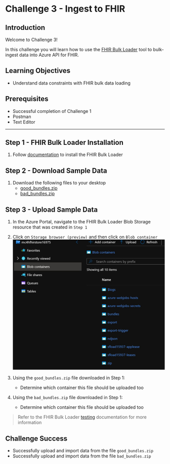 # Challenge 3 - Ingest to FHIR

## Introduction

Welcome to Challenge 3!

In this challenge you will learn how to use the [FHIR Bulk Loader](https://github.com/microsoft/fhir-loader) tool to bulk-ingest data into Azure API for FHIR.

## Learning Objectives

+ Understand data constraints with FHIR bulk data loading

## Prerequisites

+ Successful completion of Challenge 1
+ Postman
+ Text Editor

---

## Step 1 - FHIR Bulk Loader Installation

1. Follow [documentation](https://github.com/microsoft/fhir-loader/blob/main/docs/deployment.md) to install the FHIR Bulk Loader

## Step 2 - Download Sample Data

1. Download the following files to your desktop
    + [good_bundles.zip](/docs/assets/zip/good_bundles.zip)
    + [bad_bundles.zip](/docs/assets/zip/bad_bundles.zip)

## Step 3 - Upload Sample Data

1. In the Azure Portal, navigate to the FHIR Bulk Loader Blob Storage resource that was created in `Step 1`

2. Click on `Storage browser (preview)` and then click on `Blob container`
![Blob Containers](/Challenge-3/media/loader_containers.jpg)

3. Using the `good_bundles.zip` file downloaded in Step 1:
    + Determine which container this file should be uploaded too

4. Using  the `bad_bundles.zip` file downloaded in Step 1:
    + Determine which container this file should be uploaded too

> Refer to the FHIR Bulk Loader [testing](https://github.com/microsoft/fhir-loader/blob/main/docs/testing.md) documentation for more information

## Challenge Success

+ Successfully upload and import data from the file `good_bundles.zip`
+ Successfully upload and import data from the file `bad_bundles.zip`
